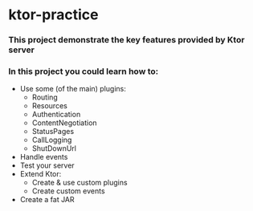 # ktor-practice

### This project demonstrate the key features provided by Ktor server

### In this project you could learn how to:

- Use some (of the main) plugins:
    - Routing
    - Resources
    - Authentication
    - ContentNegotiation
    - StatusPages
    - CallLogging
    - ShutDownUrl
- Handle events
- Test your server
- Extend Ktor:
    - Create & use custom plugins
    - Create custom events
- Create a fat JAR